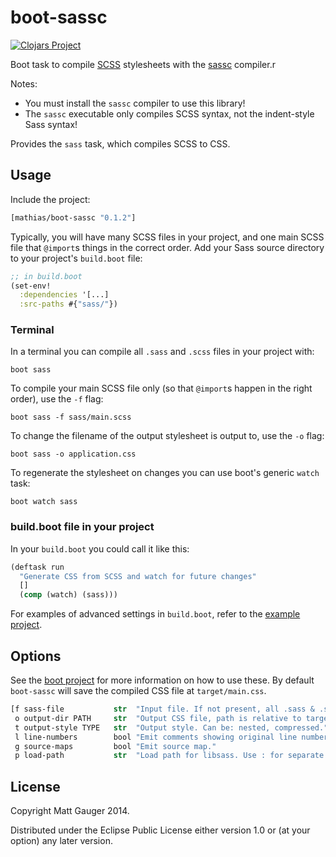 # boot-sassc

[![Clojars Project](http://clojars.org/mathias/boot-sassc/latest-version.svg)](http://clojars.org/mathias/boot-sassc)

Boot task to compile [SCSS](http://sass-lang.com/) stylesheets with the [sassc](http://libsass.org/#sassc) compiler.r

Notes:

* You must install the `sassc` compiler to use this library!
* The `sassc` executable only compiles SCSS syntax, not the indent-style Sass syntax!

Provides the `sass` task, which compiles SCSS to CSS.

## Usage

Include the project:

```clojure
[mathias/boot-sassc "0.1.2"]
```

Typically, you will have many SCSS files in your project, and one main SCSS file that `@import`s things in the correct order. Add your Sass source directory to your project's `build.boot` file:

```clojure
;; in build.boot
(set-env!
  :dependencies '[...]
  :src-paths #{"sass/"})
```

### Terminal

In a terminal you can compile all `.sass` and `.scss` files in your project with:

```
boot sass
```

To compile your main SCSS file only (so that `@import`s happen in the right order), use the `-f` flag:

```
boot sass -f sass/main.scss
```

To change the filename of the output stylesheet is output to, use the `-o` flag:

```
boot sass -o application.css
```

To regenerate the stylesheet on changes you can use boot's generic `watch` task:

```
boot watch sass
```

### build.boot file in your project

In your `build.boot` you could call it like this:

```clojure
(deftask run
  "Generate CSS from SCSS and watch for future changes"
  []
  (comp (watch) (sass)))
```

For examples of advanced settings in `build.boot`, refer to the [example project](https://github.com/mathias/boot-sassc-example).

## Options

See the [boot project](https://github.com/boot-clj/boot) for more information
on how to use these. By default `boot-sassc` will save the compiled CSS file at
`target/main.css`.

```clojure
[f sass-file           str  "Input file. If not present, all .sass & .scss files will be compiled."
 o output-dir PATH     str  "Output CSS file, path is relative to target/"
 t output-style TYPE   str  "Output style. Can be: nested, compressed."
 l line-numbers        bool "Emit comments showing original line numbers."
 g source-maps         bool "Emit source map."
 p load-path           str  "Load path for libsass. Use : for separate paths."]
```

## License

Copyright Matt Gauger 2014.

Distributed under the Eclipse Public License either version 1.0 or (at your option) any later version.
